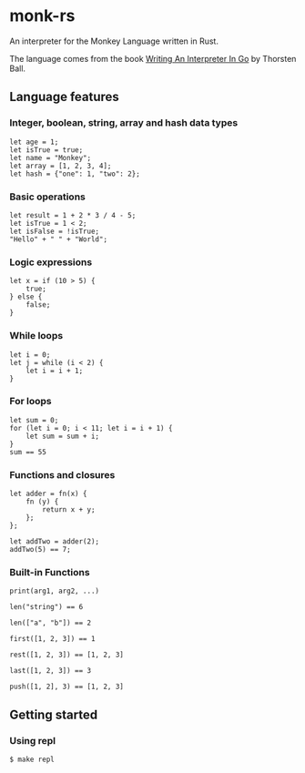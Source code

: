 # monk-rs

An interpreter for the Monkey Language written in Rust.

The language comes from the book [Writing An Interpreter In Go](https://interpreterbook.com/)
by Thorsten Ball.

## Language features

### Integer, boolean, string, array and hash data types

```monkey
let age = 1;
let isTrue = true;
let name = "Monkey";
let array = [1, 2, 3, 4];
let hash = {"one": 1, "two": 2};
```

### Basic operations 

```monkey
let result = 1 + 2 * 3 / 4 - 5;
let isTrue = 1 < 2;
let isFalse = !isTrue;
"Hello" + " " + "World";
```

### Logic expressions

```monkey
let x = if (10 > 5) {
    true;
} else {
    false;
}
```

### While loops

```monkey
let i = 0;
let j = while (i < 2) {
    let i = i + 1;
}
```

### For loops

```monkey
let sum = 0;
for (let i = 0; i < 11; let i = i + 1) {
    let sum = sum + i;
}
sum == 55
```

### Functions and closures

```monkey
let adder = fn(x) {
    fn (y) {
        return x + y;
    };
};

let addTwo = adder(2);
addTwo(5) == 7;
```

### Built-in Functions

`print(arg1, arg2, ...)`

`len("string") == 6`

`len(["a", "b"]) == 2`

`first([1, 2, 3]) == 1`

`rest([1, 2, 3]) == [1, 2, 3]`

`last([1, 2, 3]) == 3`

`push([1, 2], 3) == [1, 2, 3]`

## Getting started

### Using repl

```bash
$ make repl
```

